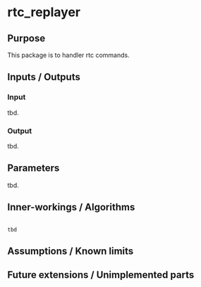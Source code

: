 # rtc_replayer

## Purpose

This package is to handler rtc commands.

## Inputs / Outputs

### Input

tbd.

### Output

tbd.

## Parameters

tbd.

## Inner-workings / Algorithms

```plantuml

tbd

```

## Assumptions / Known limits

## Future extensions / Unimplemented parts
